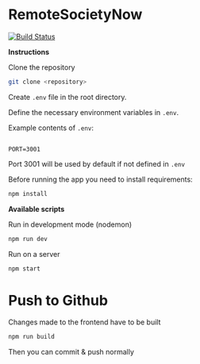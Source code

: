 # RemoteSocietyNow

[![Build Status](https://travis-ci.org/RemoteSocietyNow-ohtu/remotesocietynow.svg?branch=master)](https://travis-ci.org/RemoteSocietyNow-ohtu/remotesocietynow)

**Instructions**

Clone the repository

```bash
git clone <repository>
```

Create `.env` file in the root directory.

Define the necessary environment variables in `.env`.

Example contents of `.env`:

```

PORT=3001

```

Port 3001 will be used by default if not defined in `.env`

Before running the app you need to install requirements:

```bash
npm install
```

**Available scripts**

Run in development mode (nodemon)

```bash
npm run dev
```

Run on a server

```bash
npm start
```

# Push to Github

Changes made to the frontend have to be built

```bash
npm run build
```

Then you can commit & push normally
